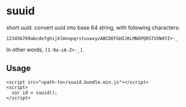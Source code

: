 # suuid

short uuid. convert uuid into base 64 string, with following characters:

`
   123456789abcdefghijklmnopqrstuvwxyzABCDEFGHIJKLMNOPQRSTUVWXYZ+-_
`

In other words, `[1-9a-zA-Z+-_]`.
  


## Usage

    <script src="<path-to>/suuid.bundle.min.js"></script>
    <script>
      var id = suuid();
    </script>
